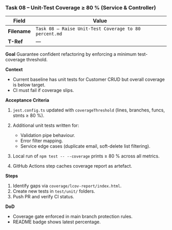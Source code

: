 
### Task 08 – Unit-Test Coverage ≥ 80 % (Service & Controller)

| Field        | Value                                                 |
| ------------ | ----------------------------------------------------- |
| **Filename** | `Task 08 – Raise Unit-Test Coverage to 80 percent.md` |
| **T-Ref**    | —                                                     |

**Goal**
Guarantee confident refactoring by enforcing a minimum test-coverage threshold.

**Context**

* Current baseline has unit tests for Customer CRUD but overall coverage is below target.
* CI must fail if coverage slips.

**Acceptance Criteria**

1. `jest.config.ts` updated with `coverageThreshold` (lines, branches, funcs, stmts ≥ 80 %).
2. Additional unit tests written for:

    * Validation pipe behaviour.
    * Error filter mapping.
    * Service edge cases (duplicate email, soft-delete list filtering).
3. Local run of `npm test -- --coverage` prints ≥ 80 % across all metrics.
4. GitHub Actions step caches coverage report as artefact.

**Steps**

1. Identify gaps via `coverage/lcov-report/index.html`.
2. Create new tests in `test/unit/` folders.
3. Push PR and verify CI status.

**DoD**

* Coverage gate enforced in main branch protection rules.
* README badge shows latest percentage.
